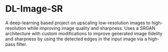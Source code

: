 # DL-Image-SR
A deep-learning based project on upscaling low-resolution images to high-resolution while improving image quality and sharpness. Uses a SRGAN architecture with custom modifications to improve generated image fidelity and sharpness by using the detected edges in the input image via a high-pass filter.

